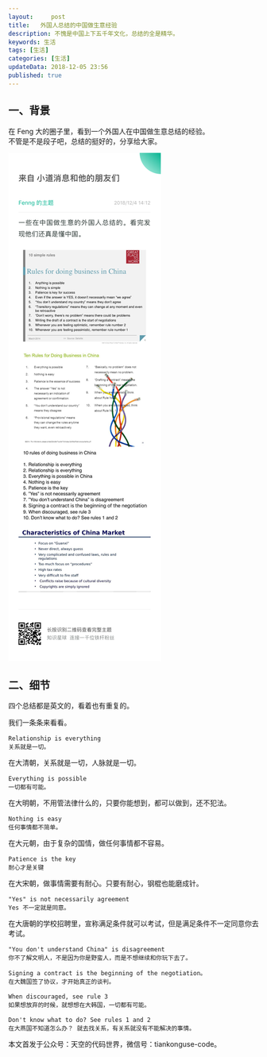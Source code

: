 ```yaml
---   
layout:     post  
title:   外国人总结的中国做生意经验
description: 不愧是中国上下五千年文化，总结的全是精华。 
keywords: 生活
tags: [生活]  
categories: [生活]  
updateData: 2018-12-05 23:56  
published: true   
---  
```


 


## 一、背景

在 Feng 大的圈子里，看到一个外国人在中国做生意总结的经验。  
不管是不是段子吧，总结的挺好的，分享给大家。  

![](/images/2018/12/20181205234253.png)  


## 二、细节

四个总结都是英文的，看着也有重复的。  


我们一条条来看看。  

```
Relationship is everything
关系就是一切。  
```

在大清朝，关系就是一切，人脉就是一切。  


```
Everything is possible  
一切都有可能。  
```

在大明朝，不用管法律什么的，只要你能想到，都可以做到，还不犯法。  


```
Nothing is easy  
任何事情都不简单。  
```

在大元朝，由于复杂的国情，做任何事情都不容易。  

```
Patience is the key  
耐心才是关键  
```


在大宋朝，做事情需要有耐心。只要有耐心，钢棍也能磨成针。  


```
"Yes" is not necessarily agreement  
Yes 不一定就是同意。  
```


在大唐朝的学校招聘里，宣称满足条件就可以考试，但是满足条件不一定同意你去考试。  


```
"You don't understand China" is disagreement  
你不了解文明人，不是因为你是野蛮人，而是不想继续和你玩下去了。  
```


```
Signing a contract is the beginning of the negotiation。  
在大魏国签了协议，才开始真正的谈判。  
```

```
When discouraged, see rule 3  
如果想放弃的时候，就想想在大韩国，一切都有可能。  
```

```
Don't know what to do? See rules 1 and 2  
在大燕国不知道怎么办？ 就去找关系，有关系就没有不能解决的事情。  
```


本文首发于公众号：天空的代码世界，微信号：tiankonguse-code。  


